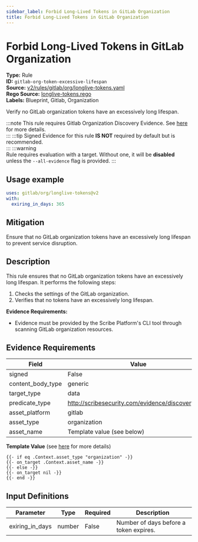 ```yaml
---
sidebar_label: Forbid Long-Lived Tokens in GitLab Organization
title: Forbid Long-Lived Tokens in GitLab Organization
---  
```

# Forbid Long-Lived Tokens in GitLab Organization  
**Type:** Rule  
**ID:** `gitlab-org-token-excessive-lifespan`  
**Source:** [v2/rules/gitlab/org/longlive-tokens.yaml](https://github.com/scribe-public/sample-policies/blob/main/v2/rules/gitlab/org/longlive-tokens.yaml)  
**Rego Source:** [longlive-tokens.rego](https://github.com/scribe-public/sample-policies/blob/main/v2/rules/gitlab/org/longlive-tokens.rego)  
**Labels:** Blueprint, Gitlab, Organization  

Verify no GitLab organization tokens have an excessively long lifespan.

:::note 
This rule requires Gitlab Organization Discovery Evidence. See [here](/docs/platforms/discover#gitlab-discovery) for more details.  
::: 
:::tip 
Signed Evidence for this rule **IS NOT** required by default but is recommended.  
::: 
:::warning  
Rule requires evaluation with a target. Without one, it will be **disabled** unless the `--all-evidence` flag is provided.
::: 

## Usage example

```yaml
uses: gitlab/org/longlive-tokens@v2
with:
  exiring_in_days: 365
```

## Mitigation  
Ensure that no GitLab organization tokens have an excessively long lifespan to prevent service disruption.


## Description  
This rule ensures that no GitLab organization tokens have an excessively long lifespan.
It performs the following steps:

1. Checks the settings of the GitLab organization.
2. Verifies that no tokens have an excessively long lifespan.

**Evidence Requirements:**
- Evidence must be provided by the Scribe Platform's CLI tool through scanning GitLab organization resources.

## Evidence Requirements  
| Field | Value |
|-------|-------|
| signed | False |
| content_body_type | generic |
| target_type | data |
| predicate_type | http://scribesecurity.com/evidence/discovery/v0.1 |
| asset_platform | gitlab |
| asset_type | organization |
| asset_name | Template value (see below) |

**Template Value** (see [here](/docs/valint/initiatives#template-arguments) for more details)

```
{{- if eq .Context.asset_type "organization" -}}
{{- on_target .Context.asset_name -}}
{{- else -}}
{{- on_target nil -}}
{{- end -}}
```

## Input Definitions  
| Parameter | Type | Required | Description |
|-----------|------|----------|-------------|
| exiring_in_days | number | False | Number of days before a token expires. |

